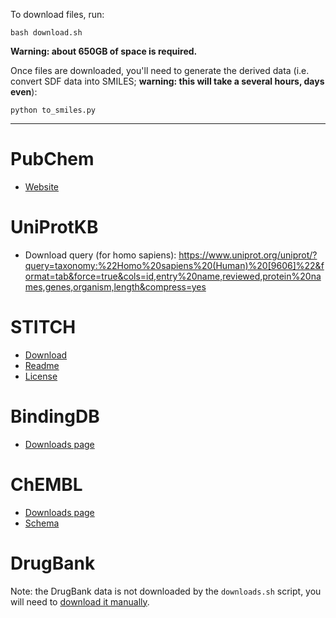 To download files, run:

```
bash download.sh
```

__Warning: about 650GB of space is required.__

Once files are downloaded, you'll need to generate the derived data (i.e. convert SDF data into SMILES; __warning: this will take a several hours, days even__):

```
python to_smiles.py
```

---

# PubChem

- [Website](https://pubchem.ncbi.nlm.nih.gov/)

# UniProtKB

- Download query (for homo sapiens): <https://www.uniprot.org/uniprot/?query=taxonomy:%22Homo%20sapiens%20(Human)%20[9606]%22&format=tab&force=true&cols=id,entry%20name,reviewed,protein%20names,genes,organism,length&compress=yes>

# STITCH

- [Download](http://stitch.embl.de/download/chemical_chemical.links.v5.0.tsv.gz)
- [Readme](http://stitch.embl.de/download/README)
- [License](http://creativecommons.org/licenses/by/4.0/)

# BindingDB

- [Downloads page](https://www.bindingdb.org/bind/chemsearch/marvin/SDFdownload.jsp?all_download=yes)

# ChEMBL

- [Downloads page](http://ftp.ebi.ac.uk/pub/databases/chembl/ChEMBLdb/latest/)
- [Schema](http://ftp.ebi.ac.uk/pub/databases/chembl/ChEMBLdb/latest/chembl_24_1_schema_documentation.txt)

# DrugBank

Note: the DrugBank data is not downloaded by the `downloads.sh` script, you will need to [download it manually](https://www.drugbank.ca/releases/latest).
